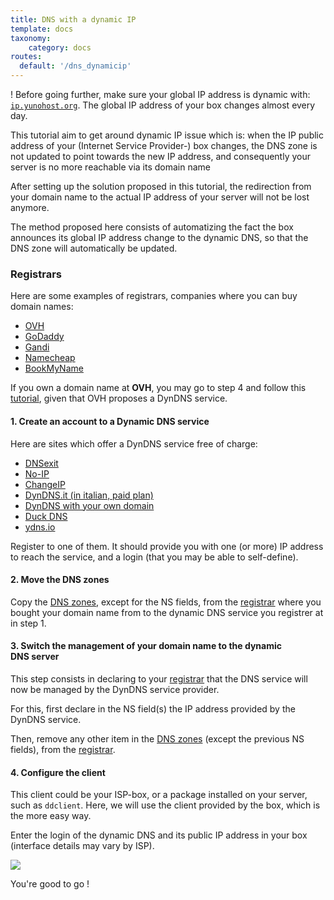 ```yaml
---
title: DNS with a dynamic IP
template: docs
taxonomy:
    category: docs
routes:
  default: '/dns_dynamicip'
---
```


! Before going further, make sure your global IP address is dynamic with: [`ip.yunohost.org`](http://ip.yunohost.org/). The global IP address of your box changes almost every day.

This tutorial aim to get around dynamic IP issue which is: when the IP public address of your (Internet Service Provider-) box changes, the DNS zone is not updated to point towards the new IP address, and consequently your server is no more reachable via its domain name

After setting up the solution proposed in this tutorial, the redirection from your domain name to the actual IP address of your server will not be lost anymore.

The method proposed here consists of automatizing the fact the box announces its global IP address change to the dynamic DNS, so that the DNS zone will automatically be updated.

### Registrars

Here are some examples of registrars, companies where you can buy domain names:

- [OVH](http://ovh.com/)
- [GoDaddy](https://godaddy.com/)
- [Gandi](http://gandi.net/)
- [Namecheap](https://www.namecheap.com/)
- [BookMyName](https://www.bookmyname.com/)

If you own a domain name at **OVH**, you may go to step 4 and follow this [tutorial](/OVH), given that OVH proposes a DynDNS service.

#### 1. Create an account to a Dynamic DNS service

Here are sites which offer a DynDNS service free of charge:

- [DNSexit](https://www.dnsexit.com/Direct.sv?cmd=dynDns)
- [No-IP](https://www.noip.com/remote-access)
- [ChangeIP](https://changeip.com)
- [DynDNS.it (in italian, paid plan)](https://dyndns.it)
- [DynDNS with your own domain](https://github.com/opi/DynDNS-with-HE.NET)
- [Duck DNS](https://www.duckdns.org/)
- [ydns.io](https://ydns.io/)

Register to one of them. It should provide you with one (or more) IP address to reach the service, and a login (that you may be able to self-define).

#### 2. Move the DNS zones

Copy the [DNS zones](/dns_config), except for the NS fields, from the [registrar](#registrar) where you bought your domain name from to the dynamic DNS service you registrer at in step 1.

#### 3. Switch the management of your domain name to the dynamic DNS server

This step consists in declaring to your [registrar](#registrar) that the DNS service will now be managed by the DynDNS service provider.

For this, first declare in the NS field(s) the IP address provided by the DynDNS service.

Then, remove any other item in the [DNS zones](/dns_config) (except the previous NS fields), from the [registrar](#registrar).

#### 4. Configure the client

This client could be your ISP-box, or a package installed on your server, such as `ddclient`.
Here, we will use the client provided by the box, which is the more easy way.

Enter the login of the dynamic DNS and its public IP address in your box (interface details may vary by ISP).

![](image://dns_dynamic-ip_box_conf.png?resize=600)

You're good to go !
